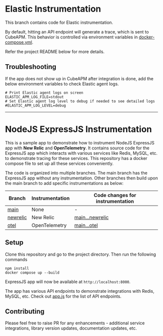 # Elastic Instrumentation

This branch contains code for Elastic instrumentation.

By default, hitting an API endpoint will generate a trace, which is sent to CubeAPM. This behavior is controlled via environment variables in [docker-compose.yml](docker-compose.yml).

Refer the project README below for more details.

## Troubleshooting

If the app does not show up in CubeAPM after integration is done, add the below environment variables to check Elastic agent logs.

```shell
# Print Elastic agent logs on screen
ELASTIC_APM_LOG_FILE=stdout
# Set Elastic agent log level to debug if needed to see detailed logs
#ELASTIC_APM_LOG_LEVEL=debug
```

---

# NodeJS ExpressJS Instrumentation

This is a sample app to demonstrate how to instrument NodeJS ExpressJS app with **New Relic** and **OpenTelemetry**. It contains source code for the ExpressJS app which interacts with various services like Redis, MySQL, etc. to demonstrate tracing for these services. This repository has a docker compose file to set up all these services conveniently.

The code is organized into multiple branches. The main branch has the ExpressJS app without any instrumentation. Other branches then build upon the main branch to add specific instrumentations as below:

| Branch                                                                         | Instrumentation | Code changes for instrumentation                                                                |
| ------------------------------------------------------------------------------ | --------------- | ----------------------------------------------------------------------------------------------- |
| [main](https://github.com/cubeapm/sample_app_nodejs_express/tree/main)         | None            | -                                                                                               |
| [newrelic](https://github.com/cubeapm/sample_app_nodejs_express/tree/newrelic) | New Relic       | [main...newrelic](https://github.com/cubeapm/sample_app_nodejs_express/compare/main...newrelic) |
| [otel](https://github.com/cubeapm/sample_app_nodejs_express/tree/otel)         | OpenTelemetry   | [main...otel](https://github.com/cubeapm/sample_app_nodejs_express/compare/main...otel)         |

## Setup

Clone this repository and go to the project directory. Then run the following commands

```
npm install
docker compose up --build
```

ExpressJS app will now be available at `http://localhost:8000`.

The app has various API endpoints to demonstrate integrations with Redis, MySQL, etc. Check out [app.js](app.js) for the list of API endpoints.

## Contributing

Please feel free to raise PR for any enhancements - additional service integrations, library version updates, documentation updates, etc.
